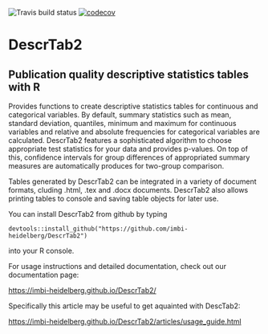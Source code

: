 ![Travis build status](https://travis-ci.com/imbi-heidelberg/DescrTab2.svg?branch=master)
[![codecov](https://codecov.io/gh/imbi-heidelberg/DescrTab2/branch/master/graph/badge.svg)](https://codecov.io/gh/imbi-heidelberg/DescrTab2)

# DescrTab2
## Publication quality descriptive statistics tables with R

Provides functions to create descriptive statistics tables for continuous and categorical variables.
By default, summary statistics such as mean, standard deviation, quantiles, minimum and maximum for continuous variables and relative and absolute frequencies for categorical variables are calculated. DescrTab2 features a sophisticated algorithm to choose appropriate test statistics for your data and provides p-values. On top of this, confidence intervals for group differences of appropriated summary measures are automatically produces for two-group comparison.


Tables generated by DescrTab2 can be integrated in a variety of document formats, cluding .html, .tex and .docx documents. DescrTab2 also allows printing tables to console and saving table objects for later use.

You can install DescrTab2 from github by typing
```
devtools::install_github("https://github.com/imbi-heidelberg/DescrTab2")
```
into your R console.

For usage instructions and detailed documentation, check out our documentation page:

https://imbi-heidelberg.github.io/DescrTab2/

Specifically this article may be useful to get aquainted with DescTab2:

https://imbi-heidelberg.github.io/DescrTab2/articles/usage_guide.html
